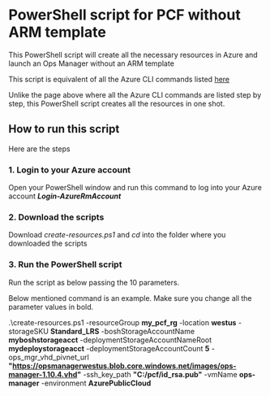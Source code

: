 # PowerShell script for PCF without ARM template
This PowerShell script will create all the necessary resources in Azure and launch an Ops Manager without an ARM template

This script is equivalent of all the Azure CLI commands listed [here](http://docs.pivotal.io/pivotalcf/customizing/azure-om-deploy.html)

Unlike the page above where all the Azure CLI commands are listed step by step, this PowerShell script creates all the resources in one shot. 

## How to run this script
Here are the steps 

### 1. Login to your Azure account 
Open your PowerShell window and run this command to log into your Azure account
**_Login-AzureRmAccount_**

### 2. Download the scripts
Download _create-resources.ps1_ and _cd_ into the folder where you downloaded the scripts

### 3. Run the PowerShell script
Run the script as below passing the 10 parameters. 

Below mentioned command is an example. Make sure you change all the parameter values in bold.

.\create-resources.ps1 -resourceGroup **my_pcf_rg** -location **westus** -storageSKU **Standard_LRS** -boshStorageAccountName **myboshstorageacct** -deploymentStorageAccountNameRoot **mydeploystorageacct** -deploymentStorageAccountCount **5** -ops_mgr_vhd_pivnet_url **"https://opsmanagerwestus.blob.core.windows.net/images/ops-manager-1.10.4.vhd"** -ssh_key_path **"C:/pcf/id_rsa.pub"** -vmName **ops-manager** -environment **AzurePublicCloud**
